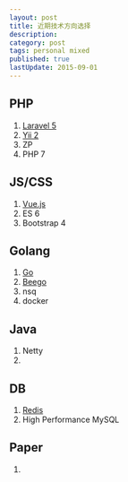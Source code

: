 ```yaml
---
layout: post
title: 近期技术方向选择
description:  
category: post
tags: personal mixed
published: true
lastUpdate: 2015-09-01
---
```


## PHP ##
1. [Laravel 5](http://laravel.com/ "http://laravel.com/")
2. [Yii 2](http://www.yiiframework.com/doc-2.0/ "http://www.yiiframework.com/doc-2.0/")
3. ZP
4. PHP 7

## JS/CSS ##
1. [Vue.js](http://vuejs.org/ "http://vuejs.org/")
2. ES 6
3. Bootstrap 4

## Golang ##
1. [Go](http://golang.org/ "http://golang.org/")
2. [Beego](http://beego.me/ "http://beego.me/")
3. nsq
4. docker

## Java ##
1. Netty
2. 

## DB ##
1. [Redis](http://redis.io/ "http://redis.io/")
2. High Performance MySQL

## Paper ##
1. 